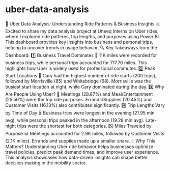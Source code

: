 # uber-data-analysis
🚗 Uber Data Analysis: Understanding Ride Patterns & Business Insights 📊
Excited to share my data analysis project at Uneeq Interns on Uber rides, where I explored ride patterns, trip lengths, and purposes using Power BI. This dashboard provides key insights into business and personal trips, helping to uncover trends in usage behavior.
🔍 Key Takeaways from the Dashboard:
1️⃣ Business Travel Dominates 🚀
11K miles were recorded for business trips, while personal trips accounted for 717.70 miles.
This highlights how Uber is widely used for professional commutes.
2️⃣ Peak Start Locations 📍
Cary had the highest number of ride starts (200 trips), followed by Morrisville (85) and Whitebridge (68).
Morrisville was the busiest start location at night, while Cary dominated during the day.
3️⃣ Why Are People Using Uber? 🎯
Meetings (28.87%) and Meal/Entertainment (25.56%) were the top ride purposes.
Errands/Supplies (20.45%) and Customer Visits (16.13%) also contributed significantly.
4️⃣ Trip Lengths Vary by Time of Day ⏳
Business trips were longest in the evening (21.95 min avg), while personal trips peaked in the afternoon (19.28 min avg).
Late-night trips were the shortest for both categories.
5️⃣ Miles Traveled by Purpose 📊
Meetings accounted for 2.9K miles, followed by Customer Visits (2.1K miles).
Errands and supplies made up a smaller share.
💡 Why This Matters?
 Understanding Uber ride behavior helps businesses optimize travel policies, predict peak demand times, and improve user experience. This analysis showcases how data-driven insights can shape better decision-making in the mobility sector.

